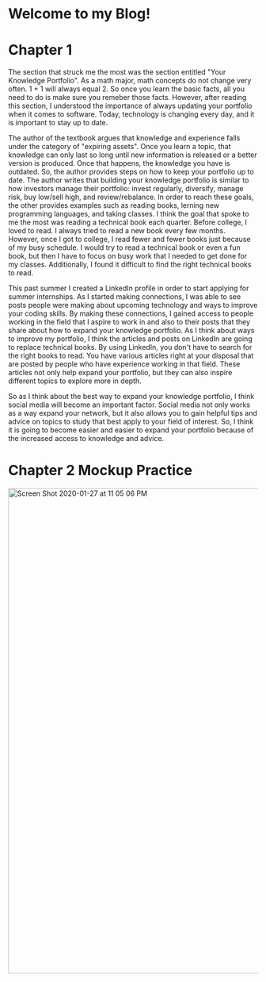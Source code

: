 # Welcome to my Blog!

<html>
  <body>
    <h1> Chapter 1 </h1>
  </body>
  <p> The section that struck me the most was the section entitled "Your Knowledge Portfolio". As a math major, math concepts do not change very often. 1 + 1 will always equal 2. So once you learn the basic facts, all you need to do is make sure you remeber those facts. However, after reading this section, I understood the importance of always updating your portfolio when it comes to software. Today, technology is changing every day, and it is important to stay up to date.</p>
    
  <p>The author of the textbook argues that knowledge and experience falls under the category of "expiring assets". Once you    learn a topic, that knowledge can only last so long until new information is released or a better version is produced. Once that happens, the knowledge you have is outdated. So, the author provides steps on how to keep your portfolio up to date. 
The author writes that building your knowledge portfolio is similar to how investors manage their portfolio: invest regularly, diversify, manage risk, buy low/sell high, and review/rebalance. In order to reach these goals, the other provides examples such as reading books, lerning new programming languages, and taking classes. I think the goal that spoke to me the most was reading a technical book each quarter. Before college, I loved to read. I always tried to read a new book every few months. However, once I got to college, I read fewer and fewer books just because of my busy schedule. I would try to read a technical book or even a fun book, but then I have to focus on busy work that I needed to get done for my classes. Additionally, I found it difficult to find the right technical books to read.</p>

  <p>This past summer I created a LinkedIn profile in order to start applying for summer internships. As I started making connections, I was able to see posts people were making about upcoming technology and ways to improve your coding skills. By making these connections, I gained access to people working in the field that I aspire to work in and also to their posts that they share about how to expand your knowledge portfolio. As I think about ways to improve my portfolio, I think the articles and posts on LinkedIn are going to replace technical books. By using LinkedIn, you don't have to search for the right books to read. You have various articles right at your disposal that are posted by people who have experience working in that field. These articles not only help expand your portfolio, but they can also inspire different topics to explore more in depth.</p>
  
  <p>So as I think about the best way to expand your knowledge portfolio, I think social media will become an important factor. Social media not only works as a way expand your network, but it also allows you to gain helpful tips and advice on topics to study that best apply to your field of interest. So, I think it is going to become easier and easier to expand your portfolio because of the increased access to knowledge and advice.</p>
  
  <body>
    <h1> Chapter 2 Mockup Practice </h1>
  </body>
 
  <img width="979" alt="Screen Shot 2020-01-27 at 11 05 06 PM" src="https://user-images.githubusercontent.com/59981315/73234767-8c4d6a80-4159-11ea-8670-5afc0e2d3344.png">
 


</html>
    
